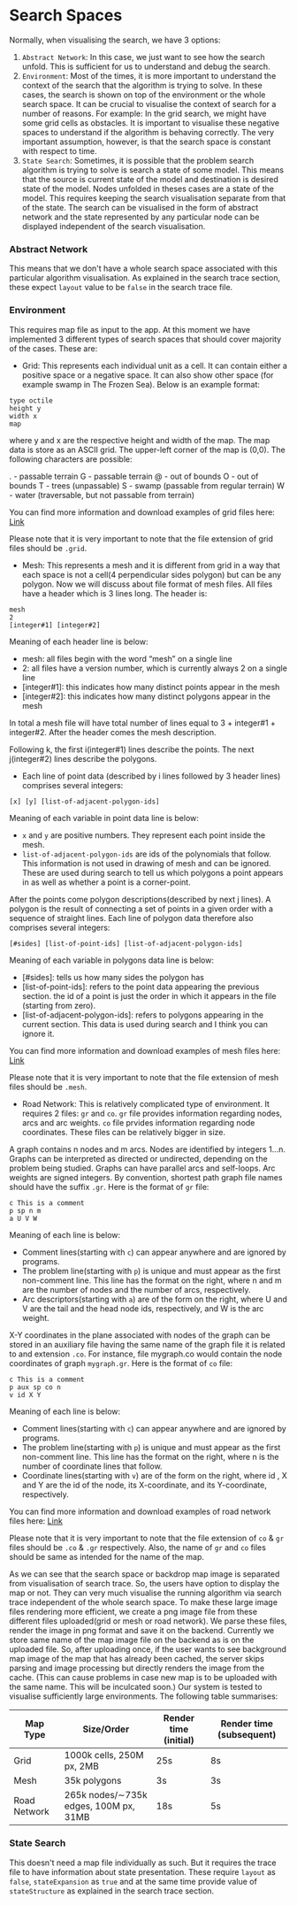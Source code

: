 # Search Spaces

Normally, when visualising the search, we have 3 options:
1. `Abstract Network`: In this case, we just want to see how the search unfold. This is sufficient for us to understand and debug the search.
2. `Environment`: Most of the times, it is more important to understand the context of the search that the algorithm is trying to solve. In these cases, the search is shown on top of the environment or the whole search space. It can be crucial to visualise the context of search for a number of reasons. For example: In the grid search, we might have some grid cells as obstacles. It is important to visualise these negative spaces to understand if the algorithm is behaving correctly. The very important assumption, however, is that the search space is constant with respect to time.
3. `State Search`: Sometimes, it is possible that the problem search algorithm is trying to solve is search a state of some model. This means that the source is current state of the model and destination is desired state of the model. Nodes unfolded in theses cases are a state of the model. This requires keeping the search visualisation separate from that of the state. The search can be visualised in the form of abstract network and the state represented by any particular node can be displayed independent of the search visualisation.

### Abstract Network
This means that we don't have a whole search space associated with this particular algorithm visualisation. As explained in the search trace section, these expect `layout` value to be `false` in the search trace file.

### Environment
This requires map file as input to the app. At this moment we have implemented 3 different types of search spaces that should cover majority of the cases. These are:

- Grid: This represents each individual unit as a cell. It can contain either a positive space or a negative space. It can also show other space (for example swamp in The Frozen Sea). Below is an example format:
```
type octile
height y
width x
map
```
where y and x are the respective height and width of the map.
The map data is store as an ASCII grid. The upper-left corner of the map is (0,0). The following characters are possible:

. - passable terrain
G - passable terrain
@ - out of bounds
O - out of bounds
T - trees (unpassable)
S - swamp (passable from regular terrain)
W - water (traversable, but not passable from terrain)

You can find more information and download examples of grid files here: [Link](https://movingai.com/benchmarks/formats.html)

Please note that it is very important to note that the file extension of grid files should be `.grid`.


- Mesh: This represents a mesh and it is different from grid in a way that each space is not a cell(4 perpendicular sides polygon) but can be any polygon.
Now we will discuss about file format of mesh files. All files have a header which is 3 lines long. The header is:

```
mesh
2
[integer#1] [integer#2]
```

Meaning of each header line is below:
  - mesh: all files begin with the word “mesh” on a single line
  - 2: all files have a version number, which is currently always 2 on a single line
  - [integer#1]: this indicates how many distinct points appear in the mesh
  - [integer#2]: this indicates how many distinct polygons appear in the mesh

In total a mesh file will have total number of lines equal to 3 + integer#1 + integer#2. After the header comes the mesh description.

Following k, the first i(integer#1) lines describe the points. The next j(integer#2) lines describe the polygons.

  - Each line of point data (described by i lines followed by 3 header lines) comprises several integers:

```
[x] [y] [list-of-adjacent-polygon-ids]
```

Meaning of each variable in point data line is below:
  - `x` and `y` are positive numbers. They represent each point inside the mesh.
  - `list-of-adjacent-polygon-ids` are ids of the polynomials that follow. This information is not used in drawing of mesh and can be ignored. These are used during search to tell us which polygons a point appears in as well as whether a point is a corner-point.

After the points come polygon descriptions(described by next j lines). A polygon is the result of connecting a set of points in a given order with a sequence of straight lines. Each line of polygon data therefore also comprises several integers:

```
[#sides] [list-of-point-ids] [list-of-adjacent-polygon-ids]
```

Meaning of each variable in polygons data line is below:
  - [#sides]: tells us how many sides the polygon has
  - [list-of-point-ids]: refers to the point data appearing the previous section. the id of a point is just the order in which it appears in the file (starting from zero).
  - [list-of-adjacent-polygon-ids]: refers to polygons appearing in the current section. This data is used during search and I think you can ignore it.

You can find more information and download examples of mesh files here: [Link](https://bitbucket.org/dharabor/pathfinding/src/master/anyangle/polyanya/)

Please note that it is very important to note that the file extension of mesh files should be `.mesh`.

- Road Network: This is relatively complicated type of environment. It requires 2 files: `gr` and `co`. `gr` file provides information regarding nodes, arcs and arc weights. `co` file prvides information regarding node coordinates. These files can be relatively bigger in size.

A graph contains n nodes and m arcs. Nodes are identified by integers 1...n. Graphs can be interpreted as directed or undirected, depending on the problem being studied. Graphs can have parallel arcs and self-loops. Arc weights are signed integers. By convention, shortest path graph file names should have the suffix `.gr`. Here is the format of `gr` file:
```
c This is a comment
p sp n m
a U V W
```

Meaning of each line is below:
  - Comment lines(starting with `c`) can appear anywhere and are ignored by programs.
  - The problem line(starting with `p`) is unique and must appear as the first non-comment line. This line has the format on the right, where n and m are the number of nodes and the number of arcs, respectively.
  - Arc descriptors(starting with `a`) are of the form on the right, where U and V are the tail and the head node ids, respectively, and W is the arc weight.

X-Y coordinates in the plane associated with nodes of the graph can be stored in an auxiliary file having the same name of the graph file it is related to and extension `.co`. For instance, file mygraph.co would contain the node coordinates of graph `mygraph.gr`. Here is the format of `co` file:
```
c This is a comment
p aux sp co n
v id X Y
```
Meaning of each line is below:
  - Comment lines(starting with `c`) can appear anywhere and are ignored by programs.
  - The problem line(starting with `p`) is unique and must appear as the first non-comment line. This line has the format on the right, where n is the number of coordinate lines that follow.
  - Coordinate lines(starting with `v`) are of the form on the right, where id , X and Y are the id of the node, its X-coordinate, and its Y-coordinate, respectively.

You can find more information and download examples of road network files here: [Link](http://users.diag.uniroma1.it/challenge9/download.shtml)

Please note that it is very important to note that the file extension of `co` & `gr` files should be `.co` & `.gr` respectively. Also, the name of `gr` and `co` files should be same as intended for the name of the map.


As we can see that the search space or backdrop map image is separated from visualisation of search trace. So, the users have option to display the map or not. They can very much visualise the running algorithm via search trace independent of the whole search space. To make these large image files rendering more efficient, we create a png image file from these different files uploaded(grid or mesh or road network). We parse these files, render the image in png format and save it on the backend. Currently we store same name of the map image file on the backend as is on the uploaded file. So, after uploading once, if the user wants to see background map image of the map that has already been cached, the server skips parsing and image processing but directly renders the image from the cache. (This can cause problems in case new map is to be uploaded with the same name. This will be inculcated soon.) Our system is tested to visualise sufficiently large environments. The following table summarises:

Map Type | Size/Order | Render time (initial) | Render time (subsequent)
--- | --- | --- | ---
Grid | 1000k cells, 250M px, 2MB | 25s | 8s
Mesh | 35k polygons | 3s | 3s
Road Network | 265k nodes/∼735k edges, 100M px, 31MB | 18s | 5s

### State Search
This doesn't need a map file individually as such. But it requires the trace file to have information about state presentation. These require `layout` as `false`, `stateExpansion` as `true` and at the same time provide value of `stateStructure` as explained in the search trace section.
